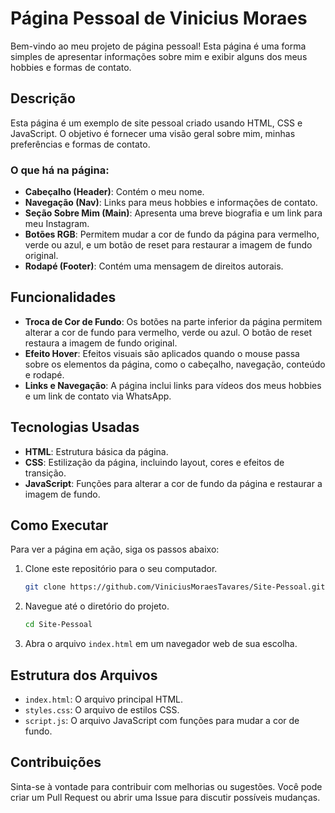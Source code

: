 # Página Pessoal de Vinicius Moraes

Bem-vindo ao meu projeto de página pessoal! Esta página é uma forma simples de apresentar informações sobre mim e exibir alguns dos meus hobbies e formas de contato.

## Descrição

Esta página é um exemplo de site pessoal criado usando HTML, CSS e JavaScript. O objetivo é fornecer uma visão geral sobre mim, minhas preferências e formas de contato.

### O que há na página:

- **Cabeçalho (Header)**: Contém o meu nome.
- **Navegação (Nav)**: Links para meus hobbies e informações de contato.
- **Seção Sobre Mim (Main)**: Apresenta uma breve biografia e um link para meu Instagram.
- **Botões RGB**: Permitem mudar a cor de fundo da página para vermelho, verde ou azul, e um botão de reset para restaurar a imagem de fundo original.
- **Rodapé (Footer)**: Contém uma mensagem de direitos autorais.

## Funcionalidades

- **Troca de Cor de Fundo**: Os botões na parte inferior da página permitem alterar a cor de fundo para vermelho, verde ou azul. O botão de reset restaura a imagem de fundo original.
- **Efeito Hover**: Efeitos visuais são aplicados quando o mouse passa sobre os elementos da página, como o cabeçalho, navegação, conteúdo e rodapé.
- **Links e Navegação**: A página inclui links para vídeos dos meus hobbies e um link de contato via WhatsApp.

## Tecnologias Usadas

- **HTML**: Estrutura básica da página.
- **CSS**: Estilização da página, incluindo layout, cores e efeitos de transição.
- **JavaScript**: Funções para alterar a cor de fundo da página e restaurar a imagem de fundo.

## Como Executar

Para ver a página em ação, siga os passos abaixo:

1. Clone este repositório para o seu computador.
   ```bash
   git clone https://github.com/ViniciusMoraesTavares/Site-Pessoal.git
   ```

2. Navegue até o diretório do projeto.
   ```bash
   cd Site-Pessoal
   ```

3. Abra o arquivo `index.html` em um navegador web de sua escolha.

## Estrutura dos Arquivos

- `index.html`: O arquivo principal HTML.
- `styles.css`: O arquivo de estilos CSS.
- `script.js`: O arquivo JavaScript com funções para mudar a cor de fundo.

## Contribuições

Sinta-se à vontade para contribuir com melhorias ou sugestões. Você pode criar um Pull Request ou abrir uma Issue para discutir possíveis mudanças.

